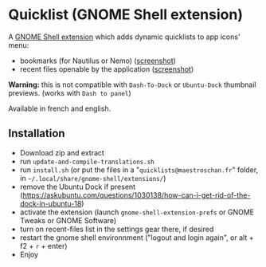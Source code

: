 # Quicklist (GNOME Shell extension)

A [GNOME Shell extension](https://extensions.gnome.org/about/) which adds dynamic quicklists to app icons' menu:

- bookmarks (for Nautilus or Nemo) ([screenshot](https://i.imgur.com/dpXxtOS.jpg))
- recent files openable by the application ([screenshot](https://i.imgur.com/UPSssDJ.jpg))

**Warning:** this is not compatible with `Dash-To-Dock` or `Ubuntu-Dock` thumbnail previews.
(works with `Dash to panel`)

Available in french and english.

## Installation

- Download zip and extract
- run `update-and-compile-translations.sh`
- run `install.sh` (or put the files in a "`quicklists@maestroschan.fr`" folder, in `~/.local/share/gnome-shell/extensions/`)
- remove the Ubuntu Dock if present (https://askubuntu.com/questions/1030138/how-can-i-get-rid-of-the-dock-in-ubuntu-18)
- activate the extension (launch `gnome-shell-extension-prefs` or GNOME Tweaks or GNOME Software)
- turn on recent-files list in the settings gear there, if desired
- restart the gnome shell environnment ("logout and login again", or alt + f2 + `r` + enter)
- Enjoy
